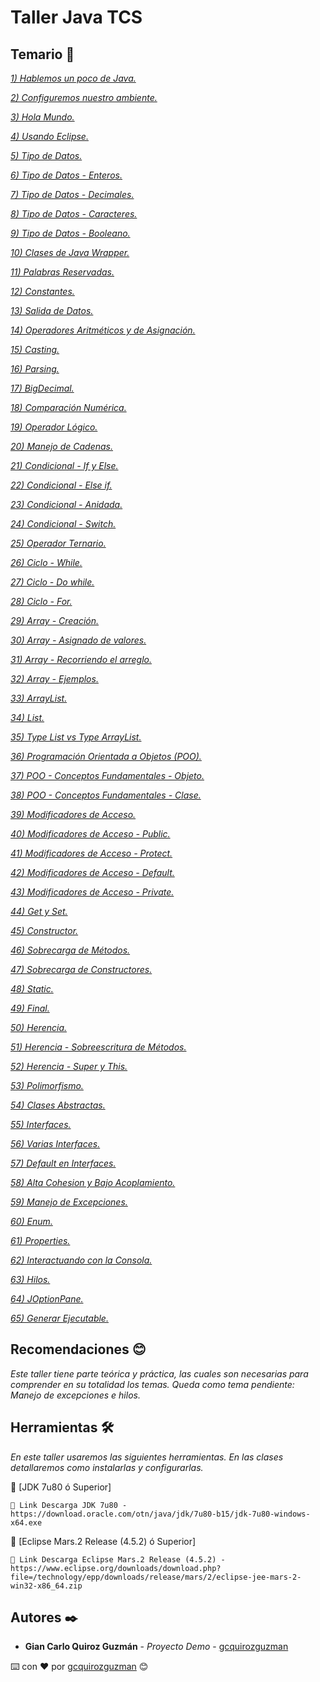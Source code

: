 # Taller Java TCS

## Temario 🚀

_[1) Hablemos un poco de Java.](https://github.com/gcquirozguzman/java-tcs-202001/tree/HUPCJ00001)_ 

_[2) Configuremos nuestro ambiente.](https://github.com/gcquirozguzman/java-tcs-202001/tree/CNAAA00001)_ 

_[3) Hola Mundo.](https://github.com/gcquirozguzman/java-tcs-202001/tree/HMAAA00001)_ 

_[4) Usando Eclipse.](https://github.com/gcquirozguzman/java-tcs-202001/tree/UEAAA00001)_ 

_[5) Tipo de Datos.](https://github.com/gcquirozguzman/java-tcs-202001/tree/TDD0100001)_ 

_[6) Tipo de Datos - Enteros.](https://github.com/gcquirozguzman/java-tcs-202001/tree/TDDE100001)_ 

_[7) Tipo de Datos - Decimales.](https://github.com/gcquirozguzman/java-tcs-202001/tree/TDDD100001)_ 

_[8) Tipo de Datos - Caracteres.](https://github.com/gcquirozguzman/java-tcs-202001/tree/TDDC100001)_ 

_[9) Tipo de Datos - Booleano.](https://github.com/gcquirozguzman/java-tcs-202001/tree/TDDB100001)_ 

_[10) Clases de Java Wrapper.](https://github.com/gcquirozguzman/java-tcs-202001/tree/CDJW100001)_ 

_[11) Palabras Reservadas.](https://github.com/gcquirozguzman/java-tcs-202001/tree/PR00100001)_ 

_[12) Constantes.](https://github.com/gcquirozguzman/java-tcs-202001/tree/CST0100001)_ 

_[13) Salida de Datos.](https://github.com/gcquirozguzman/java-tcs-202001/tree/SDD0100001)_ 

_[14) Operadores Aritméticos y de Asignación.](https://github.com/gcquirozguzman/java-tcs-202001/tree/OAYD100001)_ 

_[15) Casting.](https://github.com/gcquirozguzman/java-tcs-202001/tree/CAST100001)_ 

_[16) Parsing.](https://github.com/gcquirozguzman/java-tcs-202001/tree/PRS0100001)_ 

_[17) BigDecimal.](https://github.com/gcquirozguzman/java-tcs-202001/tree/BD00100001)_ 

_[18) Comparación Numérica.](https://github.com/gcquirozguzman/java-tcs-202001/tree/CN00100001)_ 

_[19) Operador Lógico.](https://github.com/gcquirozguzman/java-tcs-202001/tree/OL00100001)_ 

_[20) Manejo de Cadenas.](https://github.com/gcquirozguzman/java-tcs-202001/tree/MDC0100001)_ 

_[21) Condicional - If y Else.](https://github.com/gcquirozguzman/java-tcs-202001/tree/CIYE100001)_ 

_[22) Condicional - Else if.](https://github.com/gcquirozguzman/java-tcs-202001/tree/CEI0100001)_ 

_[23) Condicional - Anidada.](https://github.com/gcquirozguzman/java-tcs-202001/tree/CA00100001)_ 

_[24) Condicional - Switch.](https://github.com/gcquirozguzman/java-tcs-202001/tree/CS00100001)_ 

_[25) Operador Ternario.](https://github.com/gcquirozguzman/java-tcs-202001/tree/OT00100001)_ 

_[26) Ciclo - While.](https://github.com/gcquirozguzman/java-tcs-202001/tree/CW00100001)_ 

_[27) Ciclo - Do while.](https://github.com/gcquirozguzman/java-tcs-202001/tree/CDW0100001)_ 

_[28) Ciclo - For.](https://github.com/gcquirozguzman/java-tcs-202001/tree/CF00100001)_ 

_[29) Array - Creación.](https://github.com/gcquirozguzman/java-tcs-202001/tree/AC00100001)_ 

_[30) Array - Asignado de valores.](https://github.com/gcquirozguzman/java-tcs-202001/tree/AADV100001)_ 

_[31) Array - Recorriendo el arreglo.](https://github.com/gcquirozguzman/java-tcs-202001/tree/AREA100001)_ 

_[32) Array - Ejemplos.](https://github.com/gcquirozguzman/java-tcs-202001/tree/ARRY100001)_ 

_[33) ArrayList.](https://github.com/gcquirozguzman/java-tcs-202001/tree/ARLT100001)_ 

_[34) List.](https://github.com/gcquirozguzman/java-tcs-202001/tree/LIST100001)_ 

_[35) Type List vs Type ArrayList.](https://github.com/gcquirozguzman/java-tcs-202001/tree/LVSA100001)_ 

_[36) Programación Orientada a Objetos (POO).](https://github.com/gcquirozguzman/java-tcs-202001/tree/POO0100001)_ 

_[37) POO - Conceptos Fundamentales - Objeto.](https://github.com/gcquirozguzman/java-tcs-202001/tree/POOO100001)_ 

_[38) POO - Conceptos Fundamentales - Clase.](https://github.com/gcquirozguzman/java-tcs-202001/tree/POOC100001)_ 

_[39) Modificadores de Acceso.](https://github.com/gcquirozguzman/java-tcs-202001/tree/MDA0100001)_ 

_[40) Modificadores de Acceso - Public.](https://github.com/gcquirozguzman/java-tcs-202001/tree/MPU0100001)_ 

_[41) Modificadores de Acceso - Protect.](https://github.com/gcquirozguzman/java-tcs-202001/tree/MPPR100001)_ 

_[42) Modificadores de Acceso - Default.](https://github.com/gcquirozguzman/java-tcs-202001/tree/MDEF100001)_ 

_[43) Modificadores de Acceso - Private.](https://github.com/gcquirozguzman/java-tcs-202001/tree/MPRI100001)_ 

_[44) Get y Set.](https://github.com/gcquirozguzman/java-tcs-202001/tree/GS00100001)_ 

_[45) Constructor.](https://github.com/gcquirozguzman/java-tcs-202001/tree/TRUC100001)_ 

_[46) Sobrecarga de Métodos.](https://github.com/gcquirozguzman/java-tcs-202001/tree/SDM0100001)_ 

_[47) Sobrecarga de Constructores.](https://github.com/gcquirozguzman/java-tcs-202001/tree/STRU100001)_ 

_[48) Static.](https://github.com/gcquirozguzman/java-tcs-202001/tree/STI0100001)_ 

_[49) Final.](https://github.com/gcquirozguzman/java-tcs-202001/tree/FNAL100001)_ 

_[50) Herencia.](https://github.com/gcquirozguzman/java-tcs-202001/tree/HERE100001)_ 

_[51) Herencia - Sobreescritura de Métodos.](https://github.com/gcquirozguzman/java-tcs-202001/tree/HSDM100001)_ 

_[52) Herencia - Super y This.](https://github.com/gcquirozguzman/java-tcs-202001/tree/HST0100001)_ 

_[53) Polimorfismo.](https://github.com/gcquirozguzman/java-tcs-202001/tree/POLI100001)_ 

_[54) Clases Abstractas.](https://github.com/gcquirozguzman/java-tcs-202001/tree/CABS100001)_ 

_[55) Interfaces.](https://github.com/gcquirozguzman/java-tcs-202001/tree/INT0100001)_ 

_[56) Varias Interfaces.](https://github.com/gcquirozguzman/java-tcs-202001/tree/VINT100001)_ 

_[57) Default en Interfaces.](https://github.com/gcquirozguzman/java-tcs-202001/tree/DEI0100001)_ 

_[58) Alta Cohesion y Bajo Acoplamiento.](https://github.com/gcquirozguzman/java-tcs-202001/tree/ACBA100001)_ 

_[59) Manejo de Excepciones.](https://github.com/gcquirozguzman/java-tcs-202001/tree/MDEX100001)_ 

_[60) Enum.](https://github.com/gcquirozguzman/java-tcs-202001/tree/ENUM100001)_ 

_[61) Properties.](https://github.com/gcquirozguzman/java-tcs-202001/tree/PROT100001)_ 

_[62) Interactuando con la Consola.](https://github.com/gcquirozguzman/java-tcs-202001/tree/ICLC100001)_ 

_[63) Hilos.](https://github.com/gcquirozguzman/java-tcs-202001/tree/HILO100001)_ 

_[64) JOptionPane.](https://github.com/gcquirozguzman/java-tcs-202001/tree/JOP0100001)_ 

_[65) Generar Ejecutable.](https://github.com/gcquirozguzman/java-tcs-202001/tree/GE00100001)_ 

## Recomendaciones 😊

_Este taller tiene parte teórica y práctica, las cuales son necesarias para comprender en su totalidad los temas._
_Queda como tema pendiente: Manejo de excepciones e hilos._

## Herramientas 🛠️

_En este taller usaremos las siguientes herramientas. En las clases detallaremos como instalarlas y configurarlas._

🔧 [JDK 7u80 ó Superior]
```
📢 Link Descarga JDK 7u80 - https://download.oracle.com/otn/java/jdk/7u80-b15/jdk-7u80-windows-x64.exe
```
🔧 [Eclipse Mars.2 Release (4.5.2) ó Superior]
```
📢 Link Descarga Eclipse Mars.2 Release (4.5.2) - https://www.eclipse.org/downloads/download.php?file=/technology/epp/downloads/release/mars/2/eclipse-jee-mars-2-win32-x86_64.zip
```

## Autores ✒️

* **Gian Carlo Quiroz Guzmán** - *Proyecto Demo* - [gcquirozguzman](https://github.com/gcquirozguzman)

⌨️ con ❤️ por [gcquirozguzman](https://github.com/gcquirozguzman) 😊
